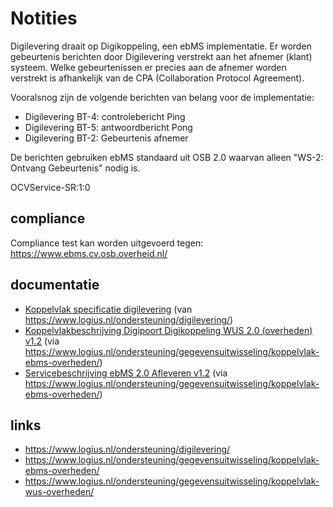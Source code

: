 # Notities

Digilevering draait op Digikoppeling, een ebMS implementatie. Er worden gebeurtenis
berichten door Digilevering verstrekt aan het afnemer (klant) systeem.
Welke gebeurtenissen er precies aan de afnemer worden verstrekt is
afhankelijk van de CPA (Collaboration Protocol Agreement).

Vooralsnog zijn de volgende berichten van belang voor de implementatie:

  - Digilevering BT-4: controlebericht Ping
  - Digilevering BT-5: antwoordbericht Pong
  - Digilevering BT-2: Gebeurtenis afnemer


De berichten gebruiken ebMS standaard uit OSB 2.0 waarvan alleen "WS-2: Ontvang Gebeurtenis" nodig is.

OCVService-SR:1:0


## compliance
Compliance test kan worden uitgevoerd tegen: https://www.ebms.cv.osb.overheid.nl/


## documentatie

  - [Koppelvlak specificatie digilevering](pdf/121801_Koppelvlakspecificatie.pdf) (van https://www.logius.nl/ondersteuning/digilevering/)
  - [Koppelvlakbeschrijving Digipoort Digikoppeling WUS 2.0 (overheden) v1.2](pdf/Koppelvlakbeschrijving%20Digikoppeling%20ebMS_1.2.pdf) (via https://www.logius.nl/ondersteuning/gegevensuitwisseling/koppelvlak-ebms-overheden/)
  - [Servicebeschrijving ebMS 2.0 Afleveren v1.2](pdf/Servicebeschrijving%20DigiPoort%20ebMS%202%200%20Afleveren_v1.2.pdf) (via https://www.logius.nl/ondersteuning/gegevensuitwisseling/koppelvlak-ebms-overheden/)


## links

  - https://www.logius.nl/ondersteuning/digilevering/
  - https://www.logius.nl/ondersteuning/gegevensuitwisseling/koppelvlak-ebms-overheden/
  - https://www.logius.nl/ondersteuning/gegevensuitwisseling/koppelvlak-wus-overheden/